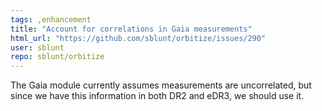 ```yaml
---
tags: ,enhancement
title: "Account for correlations in Gaia measurements"
html_url: "https://github.com/sblunt/orbitize/issues/290"
user: sblunt
repo: sblunt/orbitize
---
```


The Gaia module currently assumes measurements are uncorrelated, but since we have this information in both DR2 and eDR3, we should use it. 
